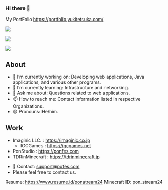 ### Hi there 👋

My PortFolio https://portfolio.yukitetsuka.com/

![](http://github-profile-summary-cards.vercel.app/api/cards/profile-details?username=ponstream24&theme=default)

![](https://github-readme-stats-ponstream24s-projects.vercel.app/api/top-langs/?layout=compact&count_private=true&username=ponstream24&include_all_commits=true)

![](https://github-readme-stats-ponstream24s-projects.vercel.app/api?count_private=true&username=ponstream24)

## About

- 🔭 I’m currently working on: Developing web applications, Java applications, and various other programs.
- 🌱 I’m currently learning: Infrastructure and networking.
- 💬 Ask me about: Questions related to web applications.
- 📫 How to reach me: Contact information listed in respective Organizations.
- 😄 Pronouns: He/him.
<!-- - ⚡ Fun fact: Not specified. -->
<!-- - 👯 I’m looking to collaborate on: Not specified.
- 🤔 I’m looking for help with: Not specified.-->

## Work
- Imaginic LLC. : https://imaginic.co.jp
  - IGCGames : https://igcgames.net
- PonStudio : https://ponfes.com
- TDRinMinecraft : https://tdrinminecraft.jp
<!-- 
AND : anbu.com
TDRinMinecraft : https://tdrinminecraft.jp
-->
  
- 💬 Contact: support@pofes.com
- Please feel free to contact us.  

Resume: https://www.resume.id/ponstream24
Minecraft ID: pon_stream24
<!--
**ponstream24/ponstream24** is a ✨ _special_ ✨ repository because its `README.md` (this file) appears on your GitHub profile.

Here are some ideas to get you started:

- 🔭 I’m currently working on ...
- 🌱 I’m currently learning ...
- 👯 I’m looking to collaborate on ...
- 🤔 I’m looking for help with ...
- 💬 Ask me about ...
- 📫 How to reach me: ...
- 😄 Pronouns: ...
- ⚡ Fun fact: ...
 -->
